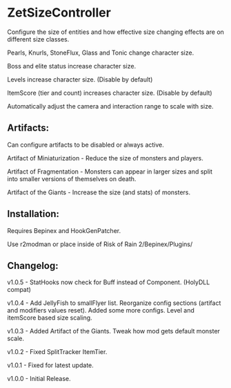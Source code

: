 # ZetSizeController

Configure the size of entities and how effective size changing effects are on different size classes.

Pearls, Knurls, StoneFlux, Glass and Tonic change character size.

Boss and elite status increase character size.

Levels increase character size. (Disable by default)

ItemScore (tier and count) increases character size. (Disable by default)

Automatically adjust the camera and interaction range to scale with size.

## Artifacts:

Can configure artifacts to be disabled or always active.

Artifact of Miniaturization - Reduce the size of monsters and players.

Artifact of Fragmentation - Monsters can appear in larger sizes and split into smaller versions of themselves on death.

Artifact of the Giants - Increase the size (and stats) of monsters.

## Installation:

Requires Bepinex and HookGenPatcher.

Use r2modman or place inside of Risk of Rain 2/Bepinex/Plugins/

## Changelog:

v1.0.5 - StatHooks now check for Buff instead of Component. (HolyDLL compat)

v1.0.4 - Add JellyFish to smallFlyer list. Reorganize config sections (artifact and modifiers values reset). Added some more configs. Level and itemScore based size scaling.

v1.0.3 - Added Artifact of the Giants. Tweak how mod gets default monster scale.

v1.0.2 - Fixed SplitTracker ItemTier.

v1.0.1 - Fixed for latest update.

v1.0.0 - Initial Release.
